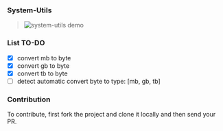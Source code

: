 ### System-Utils

> ![system-utils demo](https://github.com/whyakari/system-utils/assets/58480908/c51cfa61-5046-4a82-934c-a24618bd5178)


### List TO-DO
- [x] convert mb to byte
- [x] convert gb to byte
- [x] convert tb to byte
- [ ] detect automatic convert byte to type: [mb, gb, tb]

### Contribution
To contribute, first fork the project and clone it locally and then send your PR.
